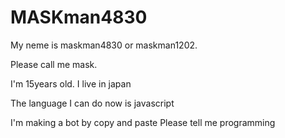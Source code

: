 # MASKman4830
My neme is maskman4830 or maskman1202.

Please call me mask.

I'm 15years old.
I live in japan

The language I can do now is javascript

I'm making a bot by copy and paste
Please tell me programming
